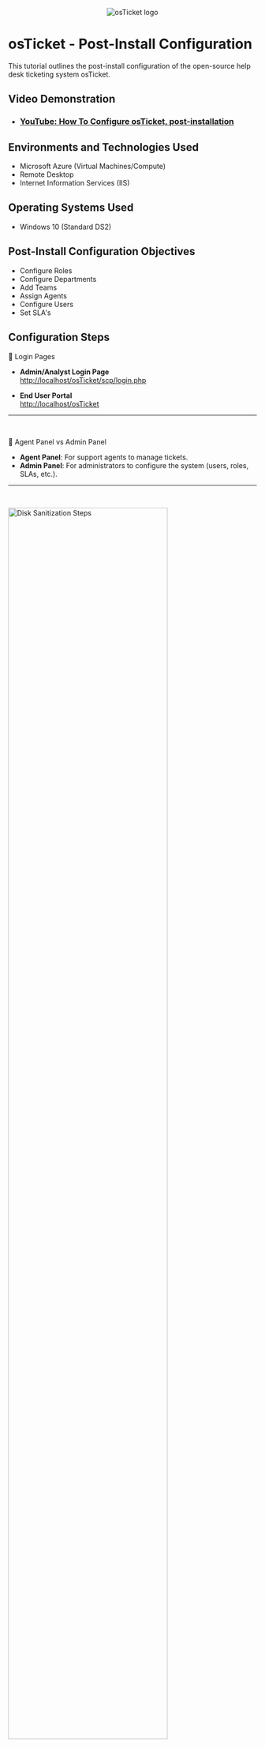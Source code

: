 <p align="center">
<img src="https://i.imgur.com/Clzj7Xs.png" alt="osTicket logo"/>
</p>

<h1>osTicket - Post-Install Configuration</h1>
This tutorial outlines the post-install configuration of the open-source help desk ticketing system osTicket.<br />


<h2>Video Demonstration</h2>

- ### [YouTube: How To Configure osTicket, post-installation](https://www.youtube.com)

<h2>Environments and Technologies Used</h2>

- Microsoft Azure (Virtual Machines/Compute)
- Remote Desktop
- Internet Information Services (IIS)

<h2>Operating Systems Used </h2>

- Windows 10</b> (Standard DS2)

<h2>Post-Install Configuration Objectives</h2>

- Configure Roles
- Configure Departments
- Add Teams
- Assign Agents
- Configure Users
- Set SLA's

<h2>Configuration Steps</h2>

<p>
</p>
<p>
🔐 Login Pages

- **Admin/Analyst Login Page**  
  [http://localhost/osTicket/scp/login.php](http://localhost/osTicket/scp/login.php)

- **End User Portal**  
  [http://localhost/osTicket](http://localhost/osTicket)

---
</p>
<br />


<p>
</p>
<p>
👤 Agent Panel vs Admin Panel

- **Agent Panel**: For support agents to manage tickets.
- **Admin Panel**: For administrators to configure the system (users, roles, SLAs, etc.).

---
</p>
<br />


<p>
<img src="https://i.imgur.com/68I3FP5.png" height="80%" width="80%" alt="Disk Sanitization Steps"/>
</p>
<p>
🛡️ Configure Roles

> Used to group and define agent permissions.

**Navigation**: `Admin Panel -> Agents -> Roles`

- Create a new role: `Supreme Admin`

---
</p>
<br />


<p>
<img src="https://i.imgur.com/gYpeckB.png" height="80%" width="80%" alt="Disk Sanitization Steps"/>
</p>
<p>
 🏢 Configure Departments

> Determines ticket visibility and responsibility split.

**Navigation**: `Admin Panel -> Agents -> Departments`

- Add department: `SysAdmins`

Examples:
- Help Desk
- SysAdmins
- Networking

---
</p>
<br />



<p>
<img src="https://i.imgur.com/QGtgvEy.png" height="80%" width="80%" alt="Disk Sanitization Steps"/>
</p>
<p>
👥 Configure Teams

> Teams allow agents from different departments to work together.

**Navigation**: `Admin Panel -> Agents -> Teams`

- Create team: `Online Banking`

---
</p>
<br />





<p>
<img src="https://i.imgur.com/auQkCbp.png" height="80%" width="80%" alt="Disk Sanitization Steps"/>
</p>
<p>
 🎫 Ticket Creation Settings

**Navigation**: `Admin Panel -> Settings -> User Settings`

- ✅ Allow anyone to create tickets:
  - **UNCHECK**: "Require registration and login to create tickets"

---
</p>
<br />


<p>
<img src="https://i.imgur.com/DJmEXEB.png" height="80%" width="80%" alt="Disk Sanitization Steps"/>
</p>
<p>
Lorem ipsum dolor sit amet, consectetur adipiscing elit, sed do eiusmod tempor incididunt ut labore et dolore magna aliqua. Ut enim ad minim veniam, quis nostrud exercitation ullamco laboris nisi ut aliquip ex ea commodo consequat. Duis aute irure dolor in reprehenderit in voluptate velit esse cillum dolore eu fugiat nulla pariatur.
</p>
<br />


<p>
<img src="https://i.imgur.com/DJmEXEB.png" height="80%" width="80%" alt="Disk Sanitization Steps"/>
</p>
<p>
Lorem ipsum dolor sit amet, consectetur adipiscing elit, sed do eiusmod tempor incididunt ut labore et dolore magna aliqua. Ut enim ad minim veniam, quis nostrud exercitation ullamco laboris nisi ut aliquip ex ea commodo consequat. Duis aute irure dolor in reprehenderit in voluptate velit esse cillum dolore eu fugiat nulla pariatur.
</p>
<br />
